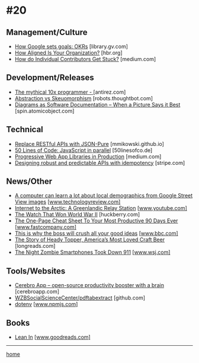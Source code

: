 # #20

## Management/Culture
* [How Google sets goals: OKRs](https://library.gv.com/how-google-sets-goals-okrs-a1f69b0b72c7#.eg41tndzz) [library.gv.com]
* [How Aligned Is Your Organization?](https://hbr.org/2017/02/how-aligned-is-your-organization) [hbr.org]
* [How do Individual Contributors Get Stuck?](https://medium.com/@skamille/how-do-individual-contributors-get-stuck-63102ba43516#.osn49fl5r) [medium.com]

## Development/Releases
* [The mythical 10x programmer - <antirez>](http://antirez.com/news/112) [antirez.com]
* [Abstraction vs Skeuomorphism](https://robots.thoughtbot.com/abstraction-vs-skeuomorphism) [robots.thoughtbot.com]
* [Diagrams as Software Documentation – When a Picture Says it Best](https://spin.atomicobject.com/2017/02/22/diagrams-as-documentation/) [spin.atomicobject.com]

## Technical
* [Replace RESTful APIs with JSON-Pure](https://mmikowski.github.io/json-pure/) [mmikowski.github.io]
* [50 Lines of Code: JavaScript in parallel](http://50linesofco.de/post/2017-02-06-javascript-in-parallel-web-workers-transferables-and-sharedarraybuffer) [50linesofco.de]
* [Progressive Web App Libraries in Production](https://medium.com/dev-channel/progressive-web-app-libraries-in-production-b52cad37d34#.q1fxo559o) [medium.com]
* [Designing robust and predictable APIs with idempotency](https://stripe.com/blog/idempotency) [stripe.com]

## News/Other
* [A computer can learn a lot about local demographics from Google Street View images](https://www.technologyreview.com/s/603779/how-google-street-view-images-reveal-the-demographic-makeup-of-the-us/) [www.technologyreview.com]
* [Internet to the Arctic: A Greenlandic Relay Station](https://www.youtube.com/watch?v=5G9BHrAgQz0) [www.youtube.com]
* [The Watch That Won World War II](https://huckberry.com/journal/posts/the-watch-that-won-world-war-ii) [huckberry.com]
* [The One-Page Cheat Sheet To Your Most Productive 90 Days Ever](https://www.fastcompany.com/3068537/work-smart/the-one-page-cheat-sheet-to-your-most-productive-90-days-ever) [www.fastcompany.com]
* [This is why the boss will crush all your good ideas](http://www.bbc.com/capital/story/20170227-this-is-why-the-boss-will-crush-all-your-good-ideas) [www.bbc.com]
* [The Story of Heady Topper, America’s Most Loved Craft Beer](https://longreads.com/2017/03/01/the-story-of-heady-topper-americas-most-loved-craft-beer/) [longreads.com]
* [The Night Zombie Smartphones Took Down 911](https://www.wsj.com/articles/how-a-cyberattack-overwhelmed-the-911-system-1488554972) [www.wsj.com]

## Tools/Websites
* [Cerebro App – open-source productivity booster with a brain](https://cerebroapp.com/) [cerebroapp.com]
* [WZBSocialScienceCenter/pdftabextract](https://github.com/WZBSocialScienceCenter/pdftabextract) [github.com]
* [dotenv](https://www.npmjs.com/package/dotenv) [www.npmjs.com]

## Books
* [Lean In](https://www.goodreads.com/book/show/16071764-lean-in) [www.goodreads.com]
___
[home](index.md)

